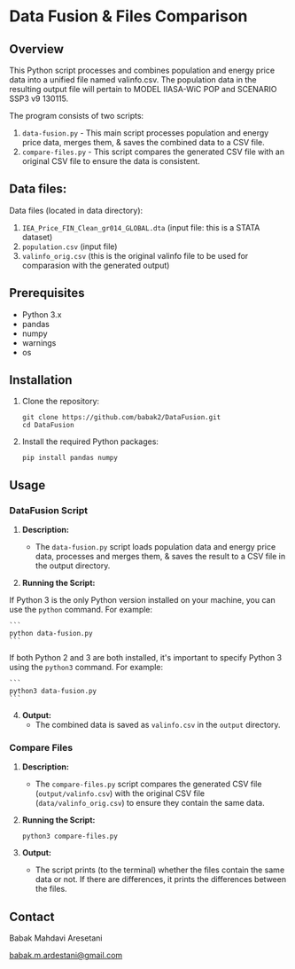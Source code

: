# Data Fusion & Files Comparison

## Overview
This Python script processes and combines population and energy price data into a unified file named valinfo.csv. 
The population data in the resulting output file will pertain to MODEL IIASA-WiC POP and SCENARIO SSP3 v9 130115. 

The program consists of two scripts:

1. `data-fusion.py` - This main script processes population and energy price data, merges them, & saves the combined data to a CSV file.
2. `compare-files.py` - This script compares the generated CSV file with an original CSV file to ensure the data is consistent.


## Data files:

Data files (located in data directory): 

1. `IEA_Price_FIN_Clean_gr014_GLOBAL.dta` (input file: this is a STATA dataset)
2. `population.csv` (input file)
3. `valinfo_orig.csv` (this is the original valinfo file to be used for comparasion with the generated output)

## Prerequisites

- Python 3.x
- pandas
- numpy
- warnings
- os

## Installation

1. Clone the repository:

    ```
    git clone https://github.com/babak2/DataFusion.git
    cd DataFusion
    ```

2. Install the required Python packages:

    ```
    pip install pandas numpy
    ```

## Usage

### DataFusion Script

1. **Description:**
   - The `data-fusion.py` script loads population data and energy price data, processes and merges them, & saves the result to a CSV file in the output directory.

2. **Running the Script:**

  If Python 3 is the only Python version installed on your machine, you can use the `python` command. For example:

    ```
    python data-fusion.py
    ```
  
  If both Python 2 and 3 are both installed, it's important to specify Python 3 using the `python3` command. For example:

    ```
    python3 data-fusion.py
    ```


4. **Output:**
   - The combined data is saved as `valinfo.csv` in the `output` directory.

### Compare Files 

1. **Description:**
   - The `compare-files.py` script compares the generated CSV file (`output/valinfo.csv`) with the original CSV file (`data/valinfo_orig.csv`) to ensure they contain the same data.

2. **Running the Script:**

    ```
    python3 compare-files.py
    ```

3. **Output:**
   - The script prints (to the terminal) whether the files contain the same data or not. If there are differences, it prints the differences between the files.


## Contact 

Babak Mahdavi Aresetani

babak.m.ardestani@gmail.com
